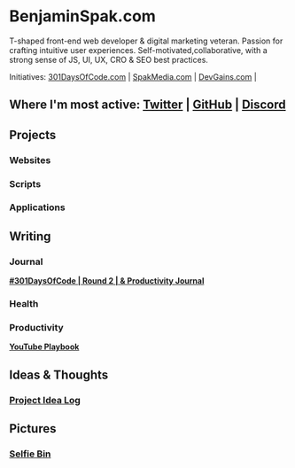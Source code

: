 # BenjaminSpak.com

T-shaped front-end web developer & digital marketing veteran. Passion for crafting intuitive user experiences. Self-motivated,collaborative, with a strong sense of JS, UI, UX, CRO & SEO best practices.

Initiatives: [301DaysOfCode.com](https://301daysofcode.com/) | [SpakMedia.com](http://SpakMedia.com) | [DevGains.com](http://devgains.com/) | 

Where I'm most active: [Twitter](https://twitter.com/benjaminspak) | [GitHub](https://github.com/benjaminspak) | [Discord](http://spak.co/)
---

## Projects


### Websites


### Scripts


### Applications


## Writing


### Journal
**[#301DaysOfCode | Round 2 | & Productivity Journal](https://benjaminspak.com/301DaysOfCode/Round-2/)** <br>

### Health

### Productivity
**[YouTube Playbook](https://benjaminspak.com/YouTubePlaybook/)**

## Ideas & Thoughts
### [Project Idea Log](http://benjaminspak.com/ProjectIdeaLog/)

## Pictures
### [Selfie Bin]()